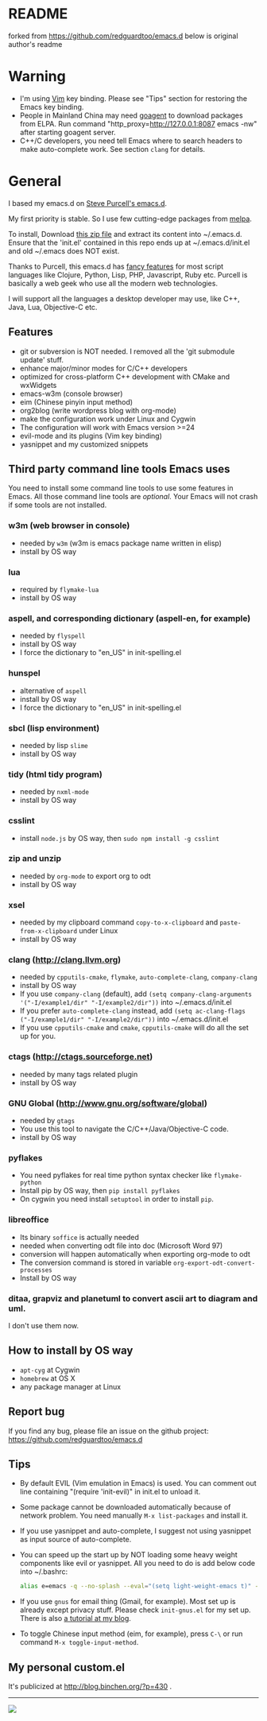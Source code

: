 # README
forked from https://github.com/redguardtoo/emacs.d
below is original author's readme

# Warning
* I'm using [Vim](http://www.vim.org) key binding. Please see "Tips" section for restoring the Emacs key binding.
* People in Mainland China may need [goagent](http://code.google.com/p/goagent/) to download packages from ELPA. Run command "http_proxy=http://127.0.0.1:8087 emacs -nw" after starting goagent server.
* C++/C developers, you need tell Emacs where to search headers to make auto-complete work. See section `clang` for details.


# General

I based my emacs.d on [Steve Purcell's emacs.d](http://github.com/purcell/emacs.d).

My first priority is stable. So I use few cutting-edge packages from [melpa](http://melpa.milkbox.net).

To install, Download [this zip file](https://github.com/redguardtoo/emacs.d/archive/master.zip) and extract its content into ~/.emacs.d. Ensure that the 'init.el' contained in this repo ends up at ~/.emacs.d/init.el and old ~/.emacs does NOT exist.

Thanks to Purcell, this emacs.d has [fancy features](http://github.com/purcell/emacs.d) for most script languages like Clojure, Python, Lisp, PHP, Javascript, Ruby etc. Purcell is basically a web geek who use all the modern web technologies.

I will support all the languages a desktop developer may use, like C++, Java, Lua, Objective-C etc.

## Features

* git or subversion is NOT needed. I removed all the 'git submodule update' stuff.
* enhance major/minor modes for C/C++ developers
* optimized for cross-platform C++ development with CMake and wxWidgets
* emacs-w3m (console browser)
* eim (Chinese pinyin input method)
* org2blog (write wordpress blog with org-mode)
* make the configuration work under Linux and Cygwin
* The configuration will work with Emacs version >=24
* evil-mode and its plugins (Vim key binding)
* yasnippet and my customized snippets

## Third party command line tools Emacs uses

You need to install some command line tools to use some features in Emacs. All those command line tools are *optional*. Your Emacs will not crash if some tools are not installed.

### w3m (web browser in console) 
* needed by `w3m` (w3m is emacs package name written in elisp)
* install by OS way

### lua
* required by `flymake-lua`
* install by OS way

### aspell, and corresponding dictionary (aspell-en, for example)
* needed by `flyspell`
* install by OS way
* I force the dictionary to "en_US" in init-spelling.el

### hunspel
* alternative of `aspell`
* install by OS way
* I force the dictionary to "en_US" in init-spelling.el

### sbcl (lisp environment)
* needed by lisp `slime`
* install by OS way

### tidy (html tidy program)
* needed by `nxml-mode`
* install by OS way

### csslint
* install `node.js` by OS way, then `sudo npm install -g csslint`

### zip and unzip
* needed by `org-mode` to export org to odt
* install by OS way

### xsel
* needed by my clipboard command `copy-to-x-clipboard` and `paste-from-x-clipboard` under Linux
* install by OS way

### clang (http://clang.llvm.org)
* needed by `cpputils-cmake`, `flymake`, `auto-complete-clang`, `company-clang`
* install by OS way
* If you use `company-clang` (default), add `(setq company-clang-arguments '("-I/example1/dir" "-I/example2/dir"))` into ~/.emacs.d/init.el
* If you prefer `auto-complete-clang` instead, add `(setq ac-clang-flags ("-I/example1/dir" "-I/example2/dir"))` into ~/.emacs.d/init.el
* If you use `cpputils-cmake` and `cmake`, `cpputils-cmake` will do all the set up for you.

### ctags (http://ctags.sourceforge.net)
* needed by many tags related plugin
* install by OS way

### GNU Global (http://www.gnu.org/software/global)
* needed by `gtags`
* You use this tool to navigate the C/C++/Java/Objective-C code.
* install by OS way

### pyflakes
* You need pyflakes for real time python syntax checker like `flymake-python`
* Install pip by OS way, then `pip install pyflakes`
* On cygwin you need install `setuptool` in order to install `pip`.

### libreoffice
* Its binary `soffice` is actually needed
* needed when converting odt file into doc (Microsoft Word 97)
* conversion will happen automatically when exporting org-mode to odt
* The conversion command is stored in variable `org-export-odt-convert-processes`
* Install by OS way

### ditaa, grapviz and planetuml to convert ascii art to diagram and uml.
I don't use them now.

## How to install by OS way
* `apt-cyg` at Cygwin
* `homebrew` at OS X
* any package manager at Linux

## Report bug
If you find any bug, please file an issue on the github project:
https://github.com/redguardtoo/emacs.d

## Tips
* By default EVIL (Vim emulation in Emacs) is used. You can comment out line containing "(require 'init-evil)" in init.el to unload it.

* Some package cannot be downloaded automatically because of network problem.
You need manually `M-x list-packages` and install it.

* If you use yasnippet and auto-complete, I suggest not using yasnippet as input source of auto-complete. 

* You can speed up the start up by NOT loading some heavy weight components like evil or yasnippet. All you need to do is add below code into ~/.bashrc:
  ```sh
  alias e=emacs -q --no-splash --eval="(setq light-weight-emacs t)" -l "$HOME/.emacs.d/init.el"
  ```
* If you use `gnus` for email thing (Gmail, for example). Most set up is already except privacy stuff. Please check `init-gnus.el` for my set up. There is also [a tutorial at my blog](http://blog.binchen.org/?p=403).

* To toggle Chinese input method (eim, for example), press `C-\` or run command `M-x toggle-input-method`.

## My personal custom.el
It's publicized at http://blog.binchen.org/?p=430 .

<hr>

[![](http://www.linkedin.com/img/webpromo/btn_liprofile_blue_80x15.png)](http://www.linkedin.com/profile/view?id=31199295)
